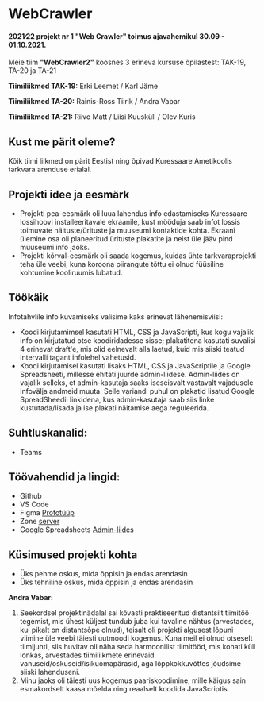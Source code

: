 # WebCrawler

#### 2021∕22 projekt nr 1 "Web Crawler" toimus ajavahemikul 30.09 - 01.10.2021.

Meie tiim **"WebCrawler2"** koosnes 3 erineva kursuse õpilastest: TAK-19, TA-20 ja TA-21

**Tiimiliikmed TAK-19:** 
Erki Leemet / Karl Jäme

**Tiimiliikmed TA-20:**
Rainis-Ross Tiirik / Andra Vabar 

**Tiimiliikmed TA-21:**
Riivo Matt / Liisi Kuusküll / Olev Kuris

## Kust me pärit oleme?
Kõik tiimi liikmed on pärit Eestist ning õpivad Kuressaare Ametikoolis tarkvara arenduse erialal.

## Projekti idee ja eesmärk
* Projekti pea-eesmärk oli luua lahendus info edastamiseks Kuressaare lossihoovi installeeritavale ekraanile, kust mööduja saab infot lossis toimuvate näituste/ürituste ja muuseumi kontaktide kohta.
Ekraani ülemine osa oli planeeritud ürituste plakatite ja neist üle jääv pind muuseumi info jaoks.
* Projekti kõrval-eesmärk oli saada kogemus, kuidas ühte tarkvaraprojekti teha üle veebi, kuna koroona piirangute tõttu ei olnud füüsiline kohtumine kooliruumis lubatud.

## Töökäik
Infotahvlile info kuvamiseks valisime kaks erinevat lähenemisviisi:
- Koodi kirjutamimsel kasutati HTML, CSS ja JavaScripti, kus kogu vajalik info on kirjutatud otse koodiridadesse sisse; plakatitena kasutati suvalisi 4 erinevat draft'e, mis olid eelnevalt alla laetud, kuid mis siiski teatud intervalli tagant infolehel vahetusid.
- Koodi kirjutamisel kasutati lisaks HTML, CSS ja JavaScriptile ja Google Spreadsheeti, millesse ehitati juurde admin-liidese. Admin-liides on vajalik selleks, et admin-kasutaja saaks iseseisvalt vastavalt vajadusele infovälja andmeid muuta. Selle variandi puhul on plakatid lisatud Google SpreadSheedil linkidena, kus admin-kasutaja saab siis linke kustutada/lisada ja ise plakati näitamise aega reguleerida.

## Suhtluskanalid: 
- Teams

## Töövahendid ja lingid: 
- Github
- VS Code
- Figma [Prototüüp](https://www.figma.com/file/yeeu0HdbWkd48XS9X1wVBP/Untitled?node-id=0%3A1)
- Zone [server](https://tak19pyyding.itmajakas.ee/ProjektPlakat-main1)
- Google Spreadsheets [Admin-liides](https://docs.google.com/spreadsheets/d/1MkkhxU-MgcPDz5-vPpBQibAl9gr4p1DRNlPdtik7HJs/edit?copiedFromTrash#gid=0)


## Küsimused projekti kohta
 - Üks pehme oskus, mida õppisin ja endas arendasin
 - Üks tehniline oskus, mida õppisin ja endas arendasin

**Andra Vabar:**
1. Seekordsel projektinädalal sai kõvasti praktiseeritud distantsilt tiimitöö tegemist, mis ühest küljest tundub juba kui tavaline nähtus (arvestades, kui pikalt on distantsõpe olnud), teisalt oli projekti algusest lõpuni viimine üle veebi täiesti uutmoodi kogemus. Kuna meil ei olnud otseselt tiimijuhti, siis huvitav oli näha seda harmoonilist tiimitööd, mis kohati küll lonkas, arvestades tiimiliikmete erinevaid vanuseid/oskuseid/isikuomapärasid, aga lõppkokkuvõttes jõudsime siiski lahenduseni.
2. Minu jaoks oli täiesti uus kogemus paariskoodimine, mille käigus sain esmakordselt kaasa mõelda ning reaalselt koodida JavaScriptis.
